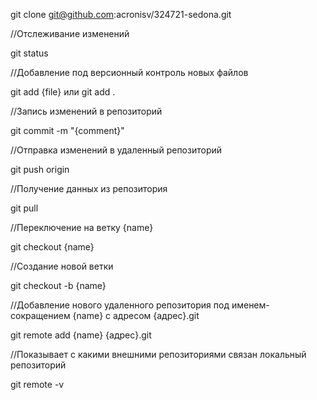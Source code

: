 git clone git@github.com:acronisv/324721-sedona.git

//Отслеживание изменений

git status


//Добавление под версионный контроль новых файлов

git add {file} или git add .


//Запись изменений в репозиторий

git commit -m "{comment}"


//Отправка изменений в удаленный репозиторий

git push origin


//Получение данных из репозитория

git pull


//Переключение на ветку {name}

git checkout {name}


//Создание новой ветки

git checkout -b {name}  


//Добавление нового удаленного репозитория под именем-сокращением {name} с адресом {адрес}.git

git remote add {name} {адрес}.git


//Показывает с какими внешними репозиториями связан локальный репозиторий

git remote -v
